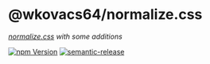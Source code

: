 # @wkovacs64/normalize.css

_[normalize.css][normalize.css] with some additions_

[![npm Version][npm-image]][npm-url]
[![semantic-release][semantic-release-image]][semantic-release-url]

[npm-image]:
  https://img.shields.io/npm/v/@wkovacs64/normalize.css.svg?style=flat-square
[npm-url]: https://www.npmjs.com/package/@wkovacs64/normalize.css
[semantic-release-image]:
  https://img.shields.io/badge/%20%20%F0%9F%93%A6%F0%9F%9A%80-semantic--release-e10079.svg?style=flat-square
[semantic-release-url]: https://github.com/semantic-release/semantic-release
[normalize.css]: https://github.com/necolas/normalize.css/

